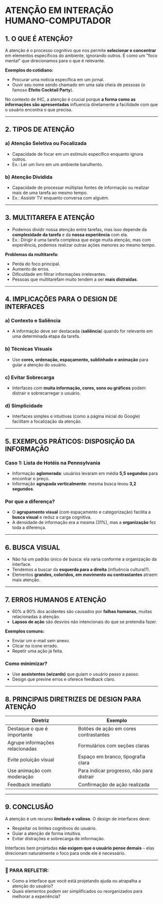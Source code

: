 # ATENÇÃO EM INTERAÇÃO HUMANO-COMPUTADOR

## 1. O QUE É ATENÇÃO?

A atenção é o processo cognitivo que nos permite **selecionar e concentrar** em elementos específicos do ambiente, ignorando outros. É como um "foco mental" que direcionamos para o que é relevante.

**Exemplos do cotidiano:**
- Procurar uma notícia específica em um jornal.
- Ouvir seu nome sendo chamado em uma sala cheia de pessoas (o famoso **Efeito Cocktail Party**).

No contexto de IHC, a atenção é crucial porque **a forma como as informações são apresentadas** influencia diretamente a facilidade com que o usuário encontra o que precisa.

---

## 2. TIPOS DE ATENÇÃO

### a) Atenção Seletiva ou Focalizada
- Capacidade de focar em um estímulo específico enquanto ignora outros.
- Ex.: Ler um livro em um ambiente barulhento.

### b) Atenção Dividida
- Capacidade de processar múltiplas fontes de informação ou realizar mais de uma tarefa ao mesmo tempo.
- Ex.: Assistir TV enquanto conversa com alguém.

---

## 3. MULTITAREFA E ATENÇÃO

- Podemos dividir nossa atenção entre tarefas, mas isso depende da **complexidade da tarefa** e da **nossa experiência** com ela.
- Ex.: Dirigir é uma tarefa complexa que exige muita atenção, mas com experiência, podemos realizar outras ações menores ao mesmo tempo.

**Problemas da multitarefa:**
- Perda do foco principal.
- Aumento de erros.
- Dificuldade em filtrar informações irrelevantes.
- Pessoas que multitarefam muito tendem a ser **mais distraídas**.

---

## 4. IMPLICAÇÕES PARA O DESIGN DE INTERFACES

### a) Contexto e Saliência
- A informação deve ser destacada (**saliência**) quando for relevante em uma determinada etapa da tarefa.

### b) Técnicas Visuais
- Use **cores, ordenação, espaçamento, sublinhado e animação** para guiar a atenção do usuário.

### c) Evitar Sobrecarga
- Interfaces com **muita informação, cores, sons ou gráficos** podem distrair e sobrecarregar o usuário.

### d) Simplicidade
- Interfaces simples e intuitivas (como a página inicial do Google) facilitam a focalização da atenção.

---

## 5. EXEMPLOS PRÁTICOS: DISPOSIÇÃO DA INFORMAÇÃO

### Caso 1: Lista de Hotéis na Pennsylvania
- Informação **aglomerada**: usuários levaram em média **5,5 segundos** para encontrar o preço.
- Informação **agrupada verticalmente**: mesma busca levou **3,2 segundos**.

### Por que a diferença?
- O **agrupamento visual** (com espaçamento e categorização) facilita a **busca visual** e reduz a carga cognitiva.
- A densidade de informação era a mesma (31%), mas a **organização** fez toda a diferença.

---

## 6. BUSCA VISUAL

- Não há um padrão único de busca: ela varia conforme a organização da interface.
- Tendemos a buscar da **esquerda para a direita** (influência cultural?).
- Elementos **grandes, coloridos, em movimento ou contrastantes** atraem mais atenção.

---

## 7. ERROS HUMANOS E ATENÇÃO

- 60% a 90% dos acidentes são causados por **falhas humanas**, muitas relacionadas à atenção.
- **Lapsos de ação** são desvios não intencionais do que se pretendia fazer.

**Exemplos comuns:**
- Enviar um e-mail sem anexo.
- Clicar no ícone errado.
- Repetir uma ação já feita.

### Como minimizar?
- Use **assistentes (wizards)** que guiam o usuário passo a passo.
- Design que previne erros e oferece feedback claro.

---

## 8. PRINCIPAIS DIRETRIZES DE DESIGN PARA ATENÇÃO

| Diretriz | Exemplo |
|----------|---------|
| Destaque o que é importante | Botões de ação em cores contrastantes |
| Agrupe informações relacionadas | Formulários com seções claras |
| Evite poluição visual | Espaço em branco, tipografia clara |
| Use animação com moderação | Para indicar progresso, não para distrair |
| Feedback imediato | Confirmação de ação realizada |

---

## 9. CONCLUSÃO

A atenção é um recurso **limitado e valioso**. O design de interfaces deve:
- Respeitar os limites cognitivos do usuário.
- Guiar a atenção de forma intuitiva.
- Evitar distrações e sobrecarga de informação.

Interfaces bem projetadas **não exigem que o usuário pense demais** – elas direcionam naturalmente o foco para onde ele é necessário.

---

### 🧠 PARA REFLETIR:
- Como a interface que você está projetando ajuda ou atrapalha a atenção do usuário?
- Quais elementos podem ser simplificados ou reorganizados para melhorar a experiência?
